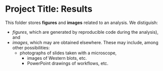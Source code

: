 # Project Title: Results
This folder stores **figures** and **images** related to an analysis. We distiguish:

+ _figures_, which are generated by reproducible code during the
analysis), and 
+ _images_, which may are obtained elsewhere. These may include, among
  other possibilities:
  + photographs of slides taken with a microscope,
	+ images of Western blots, etc.
	+ PowerPoint drawings of workflows, etc.

